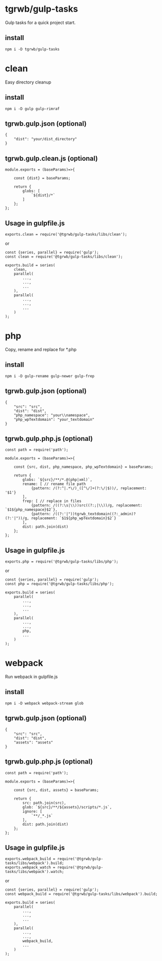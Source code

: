 # tgrwb/gulp-tasks
Gulp tasks for a quick project start.

## install

```
npm i -D tgrwb/gulp-tasks
```


# clean
Easy directory cleanup

## install

```
npm i -D gulp gulp-rimraf
```

## tgrwb.gulp.json (optional)

```
{
	"dist": "your/dist_directory"
}
```

## tgrwb.gulp.clean.js (optional)

```
module.exports = (baseParams)=>{

	const {dist} = baseParams;

	return {
		globs: [
			`${dist}/*`
		]
	};
};
```

## Usage in gulpfile.js

```
exports.clean = require('@tgrwb/gulp-tasks/libs/clean');
```

or

```
const {series, parallel} = require('gulp');
const clean = require('@tgrwb/gulp-tasks/libs/clean');

exports.build = series(
	clean,
	parallel(
		...,
		...,
		...
	),
	parallel(
		...,
		...,
		...
	)
);
```


# php
Copy, rename and replace for *.php

## install

```
npm i -D gulp-rename gulp-newer gulp-frep
```

## tgrwb.gulp.json (optional)

```
{
	"src": "src",
	"dist": "dist",
	"php_namespace": "your\\namespace",
	"php_wpTextdomain": "your_textdomain"
}
```

## tgrwb.gulp.php.js (optional)

```
const path = require('path');

module.exports = (baseParams)=>{

	const {src, dist, php_namespace, php_wpTextdomain} = baseParams;

	return {
		globs: `${src}/**/*.@(php|xml)`,
		rename: [ // rename file path
			{pattern: /(?:^|.*\/)_([^\/]+(?:\/|$))/, replacement: '$1'}
		],
		frep: [ // replace in files
			{pattern: /((?:\s|\\))src((?:;|\\))/g, replacement: `$1${php_namespace}$2`},
			{pattern: /((?:'|"))tgrwb_textdomain((?:_admin)?(?:'|"))/g, replacement: `$1${php_wpTextdomain}$2`}
		],
		dist: path.join(dist)
	};
};
```

## Usage in gulpfile.js

```
exports.php = require('@tgrwb/gulp-tasks/libs/php');
```

or

```
const {series, parallel} = require('gulp');
const php = require('@tgrwb/gulp-tasks/libs/php');

exports.build = series(
	parallel(
		...,
		...,
		...
	),
	parallel(
		...,
		...,
		php,
		...
	)
);
```


# webpack
Run webpack in gulpfile.js

## install

```
npm i -D webpack webpack-stream glob
```

## tgrwb.gulp.json (optional)

```
{
	"src": "src",
	"dist": "dist",
	"assets": "assets"
}
```

## tgrwb.gulp.php.js (optional)

```
const path = require('path');

module.exports = (baseParams)=>{

	const {src, dist, assets} = baseParams;

	return {
		src: path.join(src),
		glob: `${src}/**/${assets}/scripts/*.js`,
		ignore: [
			`**/_*.js`
		],
		dist: path.join(dist)
	};
};
```

## Usage in gulpfile.js

```
exports.webpack_build = require('@tgrwb/gulp-tasks/libs/webpack').build;
exports.webpack_watch = require('@tgrwb/gulp-tasks/libs/webpack').watch;
```

or

```
const {series, parallel} = require('gulp');
const webpack_build = require('@tgrwb/gulp-tasks/libs/webpack').build;

exports.build = series(
	parallel(
		...,
		...,
		...
	),
	parallel(
		...,
		...,
		webpack_build,
		...
	)
);
```